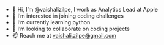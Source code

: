 - 👋 Hi, I’m @vaishalizilpe, I work as Analytics Lead at Apple
- 👀 I’m interested in joining coding challenges
- 🌱 I’m currently learning python
- 💞️ I’m looking to collaborate on coding projects
- 📫 Reach me at vaishali.zilpe@gmail.com

<!---
vaishalizilpe/vaishalizilpe is a ✨ special ✨ repository because its `README.md` (this file) appears on your GitHub profile.
You can click the Preview link to take a look at your changes.
--->
